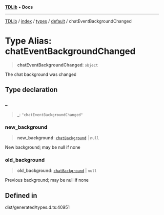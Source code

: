 [**TDLib**](../../../../../../README.md) • **Docs**

***

[TDLib](../../../../../../modules.md) / [index](../../../../../README.md) / [types](../../../README.md) / [default](../README.md) / chatEventBackgroundChanged

# Type Alias: chatEventBackgroundChanged

> **chatEventBackgroundChanged**: `object`

The chat background was changed

## Type declaration

### \_

> **\_**: `"chatEventBackgroundChanged"`

### new\_background

> **new\_background**: [`chatBackground`](chatBackground.md) \| `null`

New background; may be null if none

### old\_background

> **old\_background**: [`chatBackground`](chatBackground.md) \| `null`

Previous background; may be null if none

## Defined in

dist/generated/types.d.ts:40951
